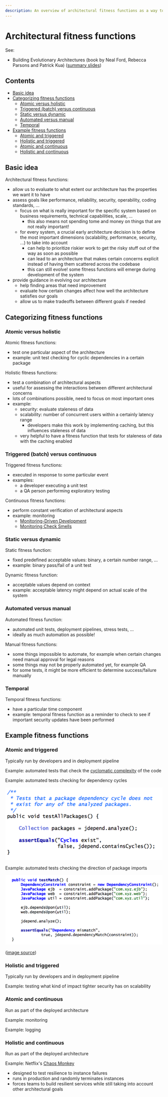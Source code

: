 ```yaml
---
description: An overview of architectural fitness functions as a way to check if your architecture matches your needs
---
```


# Architectural fitness functions

See:

-   Building Evolutionary Architectures (book by Neal Ford, Rebecca Parsons and Patrick Kua) ([summary slides](http://nealford.com/downloads/Evolutionary_Architecture_Keynote_by_Neal_Ford.pdf))

## Contents

-   [Basic idea](#basic-idea)
-   [Categorizing fitness functions](#categorizing-fitness-functions)
    -   [Atomic versus holistic](#atomic-versus-holistic)
    -   [Triggered (batch) versus continuous](#triggered-batch-versus-continuous)
    -   [Static versus dynamic](#static-versus-dynamic)
    -   [Automated versus manual](#automated-versus-manual)
    -   [Temporal](#temporal)
-   [Example fitness functions](#example-fitness-functions)
    -   [Atomic and triggered](#atomic-and-triggered)
    -   [Holistic and triggered](#holistic-and-triggered)
    -   [Atomic and continuous](#atomic-and-continuous)
    -   [Holistic and continuous](#holistic-and-continuous)

## Basic idea

Architectural fitness functions:

-   allow us to evaluate to what extent our architecture has the properties we want it to have
-   assess goals like performance, reliability, security, operability, coding standards, ...
    -   focus on what is really important for the specific system based on business requirements, technical capabilities, scale, ...
        -   this also means not spending tome and money on things that are not really important!
    -   for every system, a crucial early architecture decision is to define the most important dimensions (scalability, performance, security, ...) to take into account
        -   can help to prioritize riskier work to get the risky stuff out of the way as soon as possible
        -   can lead to an architecture that makes certain concerns explicit instead of having them scattered across the codebase
        -   this can still evolve! some fitness functions will emerge during development of the system
-   provide guidance in evolving our architecture
    -   help finding areas that need improvement
    -   evaluate how certain changes affect how well the architecture satisfies our goals
    -   allow us to make tradeoffs between different goals if needed

## Categorizing fitness functions

### Atomic versus holistic

Atomic fitness functions:

-   test one particular aspect of the architecture
-   example: unit test checking for cyclic dependencies in a certain package

Holistic fitness functions:

-   test a combination of architectural aspects
-   useful for assessing the interactions between different architectural concerns
-   lots of combinations possible, need to focus on most important ones
-   example:
    -   security: evaluate staleness of data
    -   scalability: number of concurrent users within a certainly latency range
        -   developers make this work by implementing caching, but this influences staleness of data
    -   very helpful to have a fitness function that tests for staleness of data with the caching enabled

### Triggered (batch) versus continuous

Triggered fitness functions:

-   executed in response to some particular event
-   examples:
    -   a developer executing a unit test
    -   a QA person performing exploratory testing

Continuous fitness functions:

-   perform constant verification of architectural aspects
-   example: monitoring
    -   [Monitoring-Driven Development](https://nl.devoteam.com/en/blog-post/monitoring-driven-development-making-money/)
    -   [Monitoring Check Smells](https://benjiweber.co.uk/blog/2015/03/02/monitoring-check-smells/)

### Static versus dynamic

Static fitness function:

-   fixed predefined acceptable values: binary, a certain number range, ...
-   example: binary pass/fail of a unit test

Dynamic fitness function:

-   acceptable values depend on context
-   example: acceptable latency might depend on actual scale of the system

### Automated versus manual

Automated fitness function:

-   automated unit tests, deployment pipelines, stress tests, ...
-   ideally as much automation as possible!

Manual fitness functions:

-   some things impossible to automate, for example when certain changes need manual approval for legal reasons
-   some things may not be properly automated yet, for example QA
-   for some tests, it might be more efficient to determine success/failure manually

### Temporal

Temporal fitness functions:

-   have a particular time component
-   example: temporal fitness function as a reminder to check to see if important security updates have been performed

## Example fitness functions

### Atomic and triggered

Typically run by developers and in deployment pipeline

Example: automated tests that check the [cyclomatic complexity](https://en.wikipedia.org/wiki/Cyclomatic_complexity) of the code

Example: automated tests checking for dependency cycles

![JDepend test for dependency cycles](_img/Architectural-fitness-functions/jdepend-dependency-cycles.png)

Example: automated tests checking the direction of package imports

![JDepend test for direction of imports](_img/Architectural-fitness-functions/jdepend-direction-dependencies.png)

([image source](http://nealford.com/downloads/Evolutionary_Architecture_Keynote_by_Neal_Ford.pdf))

### Holistic and triggered

Typically run by developers and in deployment pipeline

Example: testing what kind of impact tighter security has on scalability

### Atomic and continuous

Run as part of the deployed architecture

Example: monitoring

Example: logging

### Holistic and continuous

Run as part of the deployed architecture

Example: Netflix's [Chaos Monkey](https://github.com/netflix/chaosmonkey)

-   designed to test resilience to instance failures
-   runs in production and randomly terminates instances
-   forces teams to build resilient services while still taking into account other architectural goals
